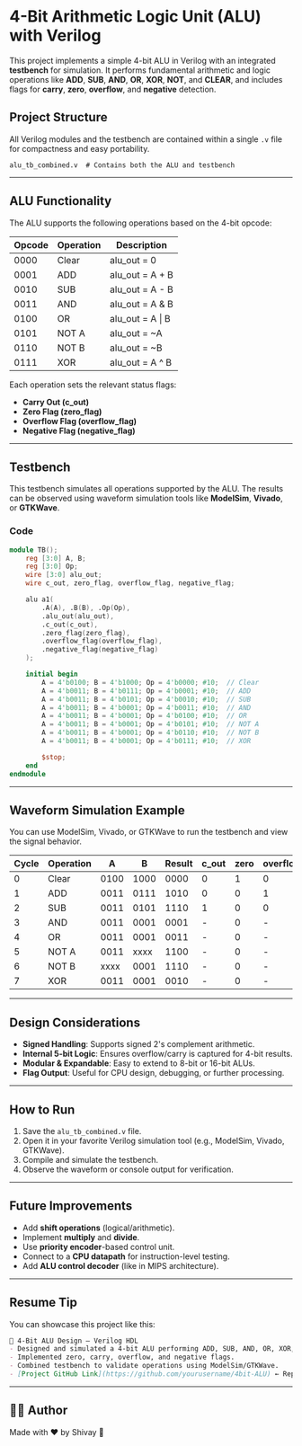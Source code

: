 #  4-Bit Arithmetic Logic Unit (ALU) with Verilog

This project implements a simple 4-bit ALU in Verilog with an integrated **testbench** for simulation. It performs fundamental arithmetic and logic operations like **ADD**, **SUB**, **AND**, **OR**, **XOR**, **NOT**, and **CLEAR**, and includes flags for **carry**, **zero**, **overflow**, and **negative** detection.

## Project Structure

All Verilog modules and the testbench are contained within a single `.v` file for compactness and easy portability.

```
alu_tb_combined.v  # Contains both the ALU and testbench
```

---

## ALU Functionality

The ALU supports the following operations based on the 4-bit opcode:

| Opcode | Operation | Description            |
|--------|-----------|------------------------|
| 0000   | Clear     | alu_out = 0            |
| 0001   | ADD       | alu_out = A + B        |
| 0010   | SUB       | alu_out = A - B        |
| 0011   | AND       | alu_out = A & B        |
| 0100   | OR        | alu_out = A \| B        |
| 0101   | NOT A     | alu_out = ~A           |
| 0110   | NOT B     | alu_out = ~B           |
| 0111   | XOR       | alu_out = A ^ B        |

Each operation sets the relevant status flags:
- **Carry Out (c_out)**
- **Zero Flag (zero_flag)**
- **Overflow Flag (overflow_flag)**
- **Negative Flag (negative_flag)**

---

## Testbench

This testbench simulates all operations supported by the ALU. The results can be observed using waveform simulation tools like **ModelSim**, **Vivado**, or **GTKWave**.

### Code

```verilog
module TB();
    reg [3:0] A, B;
    reg [3:0] Op;
    wire [3:0] alu_out;
    wire c_out, zero_flag, overflow_flag, negative_flag;

    alu a1(
        .A(A), .B(B), .Op(Op),
        .alu_out(alu_out),
        .c_out(c_out),
        .zero_flag(zero_flag),
        .overflow_flag(overflow_flag),
        .negative_flag(negative_flag)
    );

    initial begin
        A = 4'b0100; B = 4'b1000; Op = 4'b0000; #10;  // Clear
        A = 4'b0011; B = 4'b0111; Op = 4'b0001; #10;  // ADD
        A = 4'b0011; B = 4'b0101; Op = 4'b0010; #10;  // SUB
        A = 4'b0011; B = 4'b0001; Op = 4'b0011; #10;  // AND
        A = 4'b0011; B = 4'b0001; Op = 4'b0100; #10;  // OR
        A = 4'b0011; B = 4'b0001; Op = 4'b0101; #10;  // NOT A
        A = 4'b0011; B = 4'b0001; Op = 4'b0110; #10;  // NOT B
        A = 4'b0011; B = 4'b0001; Op = 4'b0111; #10;  // XOR

        $stop;
    end
endmodule
```

---

## Waveform Simulation Example

You can use ModelSim, Vivado, or GTKWave to run the testbench and view the signal behavior.

| Cycle | Operation | A     | B     | Result | c_out | zero | overflow | negative |
|-------|-----------|-------|-------|--------|--------|------|----------|----------|
| 0     | Clear     | 0100  | 1000  | 0000   | 0      | 1    | 0        | 0        |
| 1     | ADD       | 0011  | 0111  | 1010   | 0      | 0    | 1        | 1        |
| 2     | SUB       | 0011  | 0101  | 1110   | 1      | 0    | 0        | 1        |
| 3     | AND       | 0011  | 0001  | 0001   | -      | 0    | -        | 0        |
| 4     | OR        | 0011  | 0001  | 0011   | -      | 0    | -        | 0        |
| 5     | NOT A     | 0011  | xxxx  | 1100   | -      | 0    | -        | 1        |
| 6     | NOT B     | xxxx  | 0001  | 1110   | -      | 0    | -        | 1        |
| 7     | XOR       | 0011  | 0001  | 0010   | -      | 0    | -        | 0        |

---

## Design Considerations

- **Signed Handling**: Supports signed 2's complement arithmetic.
- **Internal 5-bit Logic**: Ensures overflow/carry is captured for 4-bit results.
- **Modular & Expandable**: Easy to extend to 8-bit or 16-bit ALUs.
- **Flag Output**: Useful for CPU design, debugging, or further processing.

---

## How to Run

1. Save the `alu_tb_combined.v` file.
2. Open it in your favorite Verilog simulation tool (e.g., ModelSim, Vivado, GTKWave).
3. Compile and simulate the testbench.
4. Observe the waveform or console output for verification.

---

## Future Improvements

- Add **shift operations** (logical/arithmetic).
- Implement **multiply** and **divide**.
- Use **priority encoder**-based control unit.
- Connect to a **CPU datapath** for instruction-level testing.
- Add **ALU control decoder** (like in MIPS architecture).

---

## Resume Tip

You can showcase this project like this:

```markdown
🔧 4-Bit ALU Design — Verilog HDL
- Designed and simulated a 4-bit ALU performing ADD, SUB, AND, OR, XOR, NOT, and Clear operations.
- Implemented zero, carry, overflow, and negative flags.
- Combined testbench to validate operations using ModelSim/GTKWave.
- [Project GitHub Link](https://github.com/yourusername/4bit-ALU) ← Replace this with your actual repo link
```

---

## 👩‍💻 Author

Made with ❤️ by Shivay 🌸


